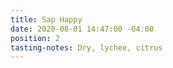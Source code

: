 ```yaml
---
title: Sap Happy
date: 2020-08-01 14:47:00 -04:00
position: 2
tasting-notes: Dry, lychee, citrus
---
```


